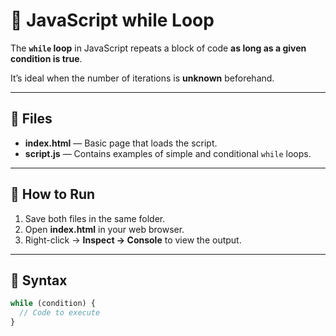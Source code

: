 # 🔁 JavaScript while Loop

The **`while` loop** in JavaScript repeats a block of code **as long as a given condition is true**.

It’s ideal when the number of iterations is **unknown** beforehand.

---

## 📂 Files

- **index.html** — Basic page that loads the script.  
- **script.js** — Contains examples of simple and conditional `while` loops.

---

## 🚀 How to Run

1. Save both files in the same folder.  
2. Open **index.html** in your web browser.  
3. Right-click → **Inspect → Console** to view the output.

---

## 🧠 Syntax

```javascript
while (condition) {
  // Code to execute
}